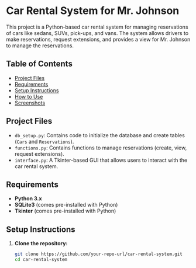 # Car Rental System for Mr. Johnson

This project is a Python-based car rental system for managing reservations of cars like sedans, SUVs, pick-ups, and vans. The system allows drivers to make reservations, request extensions, and provides a view for Mr. Johnson to manage the reservations.

## Table of Contents
- [Project Files](#project-files)
- [Requirements](#requirements)
- [Setup Instructions](#setup-instructions)
- [How to Use](#how-to-use)
- [Screenshots](#screenshots)

## Project Files

- `db_setup.py`: Contains code to initialize the database and create tables (`Cars` and `Reservations`).
- `functions.py`: Contains functions to manage reservations (create, view, request extensions).
- `interface.py`: A Tkinter-based GUI that allows users to interact with the car rental system.

## Requirements

- **Python 3.x**
- **SQLite3** (comes pre-installed with Python)
- **Tkinter** (comes pre-installed with Python)

## Setup Instructions

1. **Clone the repository:**
   ```bash
   git clone https://github.com/your-repo-url/car-rental-system.git
   cd car-rental-system
